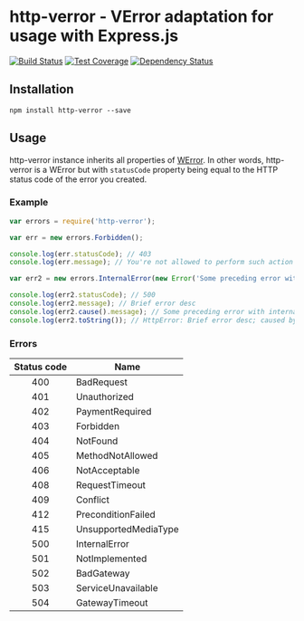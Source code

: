 # http-verror - VError adaptation for usage with Express.js

[![Build Status](https://travis-ci.org/v12/node-http-verror.svg)](https://travis-ci.org/v12/node-http-verror) [![Test Coverage](https://codeclimate.com/github/v12/node-http-verror/badges/coverage.svg)](https://codeclimate.com/github/v12/node-http-verror) [![Dependency Status](https://david-dm.org/v12/node-http-verror.svg)](https://david-dm.org/v12/node-http-verror)

## Installation
```npm install http-verror --save```

## Usage
http-verror instance inherits all properties of [WError](https://github.com/davepacheco/node-verror#werror-wrap-layered-errors). In other words, http-verror is a WError but with `statusCode` property being equal to the HTTP status code of the error you created.

### Example
```javascript
var errors = require('http-verror');

var err = new errors.Forbidden();

console.log(err.statusCode); // 403
console.log(err.message); // You're not allowed to perform such action

var err2 = new errors.InternalError(new Error('Some preceding error with internal data'), 'Brief error desc');

console.log(err2.statusCode); // 500
console.log(err2.message); // Brief error desc
console.log(err2.cause().message); // Some preceding error with internal data
console.log(err2.toString()); // HttpError: Brief error desc; caused by Error: Some preceding error with internal data
```

### Errors
| Status code | Name                   |
| :---------: | ---------------------- |
| 400         | BadRequest             |
| 401         | Unauthorized           |
| 402         | PaymentRequired        |
| 403         | Forbidden              |
| 404         | NotFound               |
| 405         | MethodNotAllowed       |
| 406         | NotAcceptable          |
| 408         | RequestTimeout         |
| 409         | Conflict               |
| 412         | PreconditionFailed     |
| 415         | UnsupportedMediaType   |
| 500         | InternalError          |
| 501         | NotImplemented         |
| 502         | BadGateway             |
| 503         | ServiceUnavailable     |
| 504         | GatewayTimeout         |
